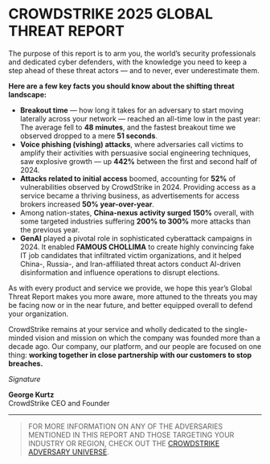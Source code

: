 # CROWDSTRIKE 2025 GLOBAL THREAT REPORT

The purpose of this report is to arm you, the world’s security professionals and dedicated cyber defenders, with the knowledge you need to keep a step ahead of these threat actors — and to never, ever underestimate them.

**Here are a few key facts you should know about the shifting threat landscape:**

- **Breakout time** — how long it takes for an adversary to start moving laterally across your network — reached an all-time low in the past year: The average fell to **48 minutes**, and the fastest breakout time we observed dropped to a mere **51 seconds**.
- **Voice phishing (vishing) attacks**, where adversaries call victims to amplify their activities with persuasive social engineering techniques, saw explosive growth — up **442%** between the first and second half of 2024.
- **Attacks related to initial access** boomed, accounting for **52%** of vulnerabilities observed by CrowdStrike in 2024. Providing access as a service became a thriving business, as advertisements for access brokers increased **50% year-over-year**.
- Among nation-states, **China-nexus activity surged 150%** overall, with some targeted industries suffering **200% to 300%** more attacks than the previous year.
- **GenAI** played a pivotal role in sophisticated cyberattack campaigns in 2024. It enabled **FAMOUS CHOLLIMA** to create highly convincing fake IT job candidates that infiltrated victim organizations, and it helped China-, Russia-, and Iran-affiliated threat actors conduct AI-driven disinformation and influence operations to disrupt elections.

As with every product and service we provide, we hope this year’s Global Threat Report makes you more aware, more attuned to the threats you may be facing now or in the near future, and better equipped overall to defend your organization.

CrowdStrike remains at your service and wholly dedicated to the single-minded vision and mission on which the company was founded more than a decade ago. Our company, our platform, and our people are focused on one thing: **working together in close partnership with our customers to stop breaches.**

*Signature*

**George Kurtz**  
CrowdStrike CEO and Founder

---

> FOR MORE INFORMATION ON ANY OF THE ADVERSARIES MENTIONED IN THIS REPORT AND THOSE TARGETING YOUR INDUSTRY OR REGION, CHECK OUT THE [CROWDSTRIKE ADVERSARY UNIVERSE](https://www.crowdstrike.com/adversary-universe/).